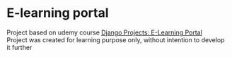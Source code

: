 # E-learning portal
Project based on udemy course [Django Projects: E-Learning Portal](https://www.udemy.com/course/django-projects-e-learning-portal)  
Project was created for learning purpose only, without intention to develop it further
